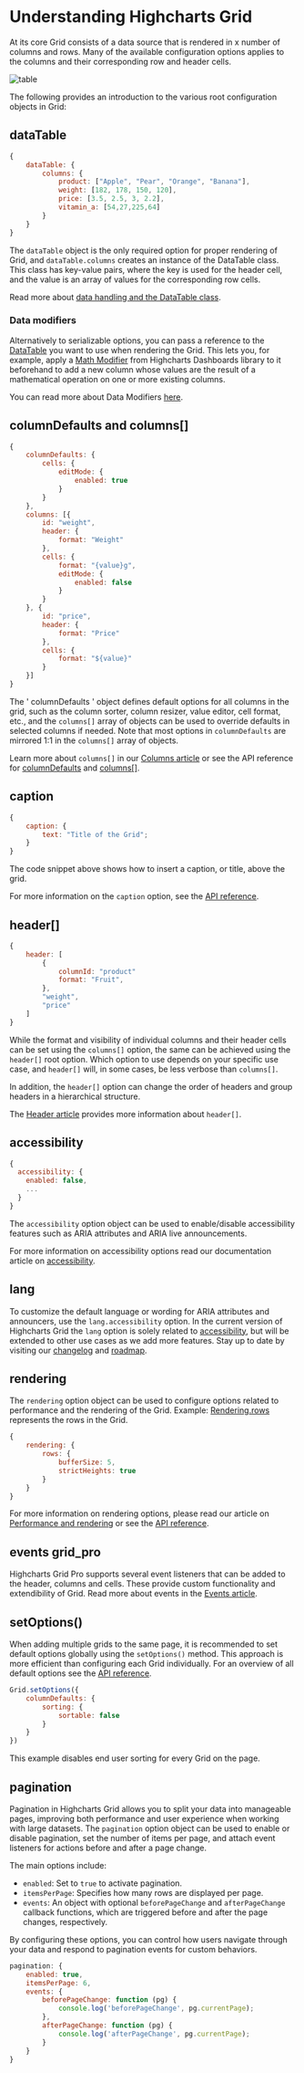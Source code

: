 # Understanding Highcharts Grid
At its core Grid consists of a data source that is rendered in x number of columns and rows. Many of the available configuration options applies to the columns and their corresponding row and header cells.

![table](ill_table.png)

The following provides an introduction to the various root configuration objects in Grid:

## dataTable
```js
{
    dataTable: {
        columns: {
            product: ["Apple", "Pear", "Orange", "Banana"],
            weight: [182, 178, 150, 120],
            price: [3.5, 2.5, 3, 2.2],
            vitamin_a: [54,27,225,64]
        }
    }
}
```

The `dataTable` object is the only required option for proper rendering of Grid, and `dataTable.columns` creates an instance of the DataTable class. This class has key-value pairs, where the key is used for the header cell, and the value is an array of values for the corresponding row cells.

Read more about [data handling and the DataTable class](https://www.highcharts.com/docs/dashboards/data-table).

### Data modifiers

Alternatively to serializable options, you can pass a reference to the [DataTable](https://www.highcharts.com/docs/dashboards/data-table) you want to use when rendering the Grid. This lets you, for example, apply a [Math Modifier](https://www.highcharts.com/docs/dashboards/mathmodifier-module) from Highcharts Dashboards library to it beforehand to add a new column whose values are the result of a mathematical operation on one or more existing columns.

You can read more about Data Modifiers [here](https://www.highcharts.com/docs/dashboards/data-modifiers).

## columnDefaults and columns[]
```js
{
    columnDefaults: {
        cells: {
            editMode: {
                enabled: true
            }
        }
    },
    columns: [{
        id: "weight",
        header: {
            format: "Weight"
        },
        cells: {
            format: "{value}g",
            editMode: {
                enabled: false
            }
        }
    }, {
        id: "price",
        header: {
            format: "Price"
        },
        cells: {
            format: "${value}"
        }
    }]
}
```

The ' columnDefaults ' object defines default options for all columns in the grid, such as the column sorter, column resizer, value editor, cell format, etc., and the `columns[]` array of objects can be used to override defaults in selected columns if needed. Note that most options in `columnDefaults` are mirrored 1:1 in the `columns[]` array of objects.

Learn more about `columns[]` in our [Columns article](https://www.highcharts.com/docs/grid/columns) or see the API reference for [columnDefaults](https://api.highcharts.com/grid/#interfaces/Grid_Core_Options.Options-1#columnDefaults) and [columns[]](https://api.highcharts.com/grid/#interfaces/Grid_Core_Options.Options-1#columns).

## caption
```js
{
    caption: {
        text: "Title of the Grid";
    }
}
```

The code snippet above shows how to insert a caption, or title, above the grid.

For more information on the `caption` option, see the [API reference](https://api.highcharts.com/grid/#interfaces/Grid_Core_Options.Options-1#caption).

## header[]
```js
{
    header: [
        {
            columnId: "product"
            format: "Fruit",
        },
        "weight",
        "price"
    ]
}
```

While the format and visibility of individual columns and their header cells can be set using the `columns[]` option, the same can be achieved using the `header[]` root option. Which option to use depends on your specific use case, and `header[]` will, in some cases, be less verbose than `columns[]`.

In addition, the `header[]` option can change the order of headers and group headers in a hierarchical structure.

The [Header article](https://www.highcharts.com/docs/grid/header) provides more information about `header[]`.

## accessibility
```js
{
  accessibility: {
    enabled: false,
    ...
  }
}
```
The `accessibility` option object can be used to enable/disable accessibility features such as ARIA attributes and ARIA live announcements.

For more information on accessibility options read our documentation article on [accessibility](https://www.highcharts.com/docs/grid/accessibility).

## lang
To customize the default language or wording for ARIA attributes and announcers, use the `lang.accessibility` option. In the current version of Highcharts Grid the `lang` option is solely related to [accessibility](https://www.highcharts.com/docs/grid/accessibility), but will be extended to other use cases as we add more features. Stay up to date by visiting our [changelog](https://www.highcharts.com/blog/changelog/#highcharts-grid) and [roadmap](https://www.highcharts.com/blog/roadmap/).

## rendering
The `rendering` option object can be used to configure options related to performance and the rendering of the Grid. Example: [Rendering.rows](https://api.highcharts.com/grid/#interfaces/Grid_Core_Options.RenderingSettings#rows) represents the rows in the Grid.

```js
{
    rendering: {
        rows: {
            bufferSize: 5,
            strictHeights: true
        }
    }
}
```

For more information on rendering options, please read our article on [Performance and rendering](https://www.highcharts.com/docs/grid/performance) or see the [API reference](https://api.highcharts.com/grid/#interfaces/Grid_Core_Options.RenderingSettings).

## events __grid_pro__
Highcharts Grid Pro supports several event listeners that can be added to the header, columns and cells. These provide custom functionality and extendibility of Grid. Read more about events in the [Events article](https://www.highcharts.com/docs/grid/events).

## setOptions()
When adding multiple grids to the same page, it is recommended to set default options globally using the `setOptions()` method. This approach is more efficient than configuring each Grid individually. For an overview of all default options see the [API reference](https://api.highcharts.com/grid/#interfaces/Grid_Core_Options.Options-1#columnDefaults).

```js
Grid.setOptions({
    columnDefaults: {
        sorting: {
            sortable: false
        }
    }
})
```
This example disables end user sorting for every Grid on the page.

## pagination
Pagination in Highcharts Grid allows you to split your data into manageable pages, improving both performance and user experience when working with large datasets.
The `pagination` option object can be used to enable or disable pagination, set the number of items per page, and attach event listeners for actions before and after a page change.

The main options include:
* `enabled`: Set to `true` to activate pagination.
* `itemsPerPage`: Specifies how many rows are displayed per page.
* `events`: An object with optional `beforePageChange` and `afterPageChange` callback functions, which are triggered before and after the page changes, respectively.

By configuring these options, you can control how users navigate through your data and respond to pagination events for custom behaviors.

```js
pagination: {
    enabled: true,
    itemsPerPage: 6,
    events: {
        beforePageChange: function (pg) {
            console.log('beforePageChange', pg.currentPage);
        },
        afterPageChange: function (pg) {
            console.log('afterPageChange', pg.currentPage);
        }
    }
}
```
